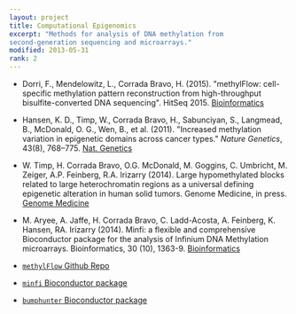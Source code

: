 ```yaml
---
layout: project
title: Computational Epigenomics
excerpt: "Methods for analysis of DNA methylation from
second-generation sequencing and microarrays."
modified: 2013-05-31
rank: 2
---
```


- Dorri, F., Mendelowitz, L., Corrada Bravo, H. (2015). "methylFlow: cell-specific methylation pattern reconstruction from high-throughput bisulfite-converted DNA sequencing". HitSeq 2015. [Bioinformatics](https://academic.oup.com/bioinformatics/article/32/11/1618/1743421)

- Hansen, K. D., Timp, W., Corrada Bravo, H., Sabunciyan, S., Langmead, B.,
McDonald, O. G., Wen, B., et al. (2011). "Increased methylation
variation in epigenetic domains across cancer types." *Nature
Genetics*, 43(8),
768–775. [Nat. Genetics](http://www.nature.com/ng/journal/v43/n8/full/ng.865.html)

- W. Timp, H. Corrada Bravo, O.G. McDonald, M. Goggins, C. Umbricht, M.
Zeiger, A.P. Feinberg, R.A. Irizarry (2014). Large hypomethylated blocks
related to large heterochromatin regions as a universal defining
epigenetic alteration in human solid tumors. Genome Medicine, in
press. [Genome Medicine](http://genomemedicine.com/content/6/8/61/abstract)

- M. Aryee, A. Jaffe, H. Corrada Bravo, C. Ladd-Acosta, A. Feinberg, K.
Hansen, RA. Irizarry (2014). Minfi: a flexible and comprehensive
Bioconductor package for the analysis of Infinium DNA Methylation
microarrays. Bioinformatics, 30 (10),
1363-9. [Bioinformatics](http://bioinformatics.oxfordjournals.org/content/30/10/1363.long)

- [`methylFlow` Github Repo](https://github.com/hcorrada/methylFlow)

- [`minfi` Bioconductor package](http://bioconductor.org/packages/release/bioc/html/minfi.html)

- [`bumphunter` Bioconductor package](http://bioconductor.org/packages/release/bioc/html/bumphunter.html)
